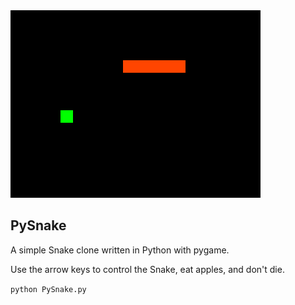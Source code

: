 <img src="https://raw.githubusercontent.com/mikhail-alekseev/PySnake/master/screenshot.png" alt="PySnake screenshot" width="400" height="300" />

## PySnake
A simple Snake clone written in Python with pygame.

Use the arrow keys to control the Snake, eat apples, and don't die.

`python PySnake.py`
